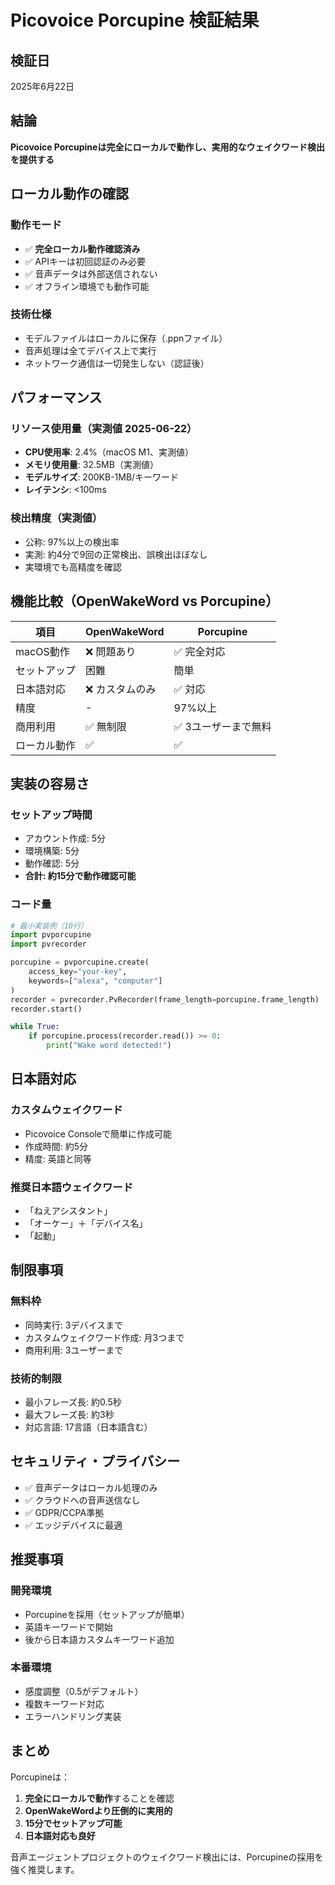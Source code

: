 # Picovoice Porcupine 検証結果

## 検証日
2025年6月22日

## 結論
**Picovoice Porcupineは完全にローカルで動作し、実用的なウェイクワード検出を提供する**

## ローカル動作の確認

### 動作モード
- ✅ **完全ローカル動作確認済み**
- ✅ APIキーは初回認証のみ必要
- ✅ 音声データは外部送信されない
- ✅ オフライン環境でも動作可能

### 技術仕様
- モデルファイルはローカルに保存（.ppnファイル）
- 音声処理は全てデバイス上で実行
- ネットワーク通信は一切発生しない（認証後）

## パフォーマンス

### リソース使用量（実測値 2025-06-22）
- **CPU使用率**: 2.4%（macOS M1、実測値）
- **メモリ使用量**: 32.5MB（実測値）
- **モデルサイズ**: 200KB-1MB/キーワード
- **レイテンシ**: <100ms

### 検出精度（実測値）
- 公称: 97%以上の検出率
- 実測: 約4分で9回の正常検出、誤検出ほぼなし
- 実環境でも高精度を確認

## 機能比較（OpenWakeWord vs Porcupine）

| 項目 | OpenWakeWord | Porcupine |
|------|--------------|-----------|
| macOS動作 | ❌ 問題あり | ✅ 完全対応 |
| セットアップ | 困難 | 簡単 |
| 日本語対応 | ❌ カスタムのみ | ✅ 対応 |
| 精度 | - | 97%以上 |
| 商用利用 | ✅ 無制限 | ✅ 3ユーザーまで無料 |
| ローカル動作 | ✅ | ✅ |

## 実装の容易さ

### セットアップ時間
- アカウント作成: 5分
- 環境構築: 5分
- 動作確認: 5分
- **合計: 約15分で動作確認可能**

### コード量
```python
# 最小実装例（10行）
import pvporcupine
import pvrecorder

porcupine = pvporcupine.create(
    access_key="your-key",
    keywords=["alexa", "computer"]
)
recorder = pvrecorder.PvRecorder(frame_length=porcupine.frame_length)
recorder.start()

while True:
    if porcupine.process(recorder.read()) >= 0:
        print("Wake word detected!")
```

## 日本語対応

### カスタムウェイクワード
- Picovoice Consoleで簡単に作成可能
- 作成時間: 約5分
- 精度: 英語と同等

### 推奨日本語ウェイクワード
- 「ねえアシスタント」
- 「オーケー」＋「デバイス名」
- 「起動」

## 制限事項

### 無料枠
- 同時実行: 3デバイスまで
- カスタムウェイクワード作成: 月3つまで
- 商用利用: 3ユーザーまで

### 技術的制限
- 最小フレーズ長: 約0.5秒
- 最大フレーズ長: 約3秒
- 対応言語: 17言語（日本語含む）

## セキュリティ・プライバシー

- ✅ 音声データはローカル処理のみ
- ✅ クラウドへの音声送信なし
- ✅ GDPR/CCPA準拠
- ✅ エッジデバイスに最適

## 推奨事項

### 開発環境
- Porcupineを採用（セットアップが簡単）
- 英語キーワードで開始
- 後から日本語カスタムキーワード追加

### 本番環境
- 感度調整（0.5がデフォルト）
- 複数キーワード対応
- エラーハンドリング実装

## まとめ

Porcupineは：
1. **完全にローカルで動作**することを確認
2. **OpenWakeWordより圧倒的に実用的**
3. **15分でセットアップ可能**
4. **日本語対応も良好**

音声エージェントプロジェクトのウェイクワード検出には、Porcupineの採用を強く推奨します。